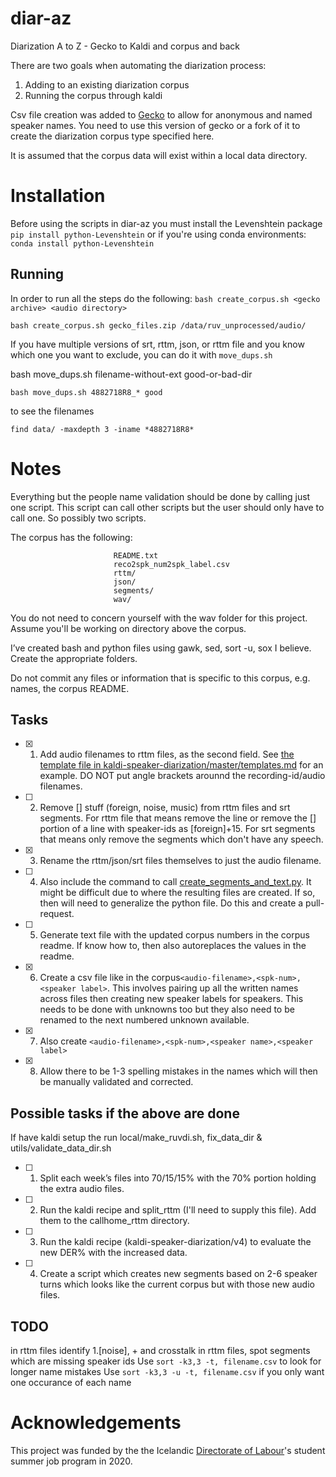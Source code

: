 # diar-az
Diarization A to Z - Gecko to Kaldi and corpus and back

There are two goals when automating the diarization process:
1. Adding to an existing diarization corpus
2. Running the corpus through kaldi

Csv file creation was added to [Gecko](https://github.com/judyfong/gecko/pull/1) to allow for anonymous and named speaker names. You need to use this version of gecko or a fork of it to create the diarization corpus type specified here.

It is assumed that the corpus data will exist within a local data directory.

# Installation

Before using the scripts in diar-az you must install the Levenshtein package
`pip install python-Levenshtein`
or if you're using conda environments:
`conda install python-Levenshtein`

## Running

In order to run all the steps do the following:
`bash create_corpus.sh <gecko archive> <audio directory>`

`bash create_corpus.sh gecko_files.zip /data/ruv_unprocessed/audio/`

If you have multiple versions of srt, rttm, json, or rttm file and you know which one you want to exclude, you can do it with `move_dups.sh`

bash move_dups.sh filename-without-ext good-or-bad-dir

`bash move_dups.sh 4882718R8_* good`

to see the filenames

`find data/ -maxdepth 3 -iname *4882718R8*`

# Notes
Everything but the people name validation should be done by calling just one script. This script can call other scripts but the user should only have to call one. So possibly two scripts.


The corpus has the following:
```                corpus-root
                       README.txt
                       reco2spk_num2spk_label.csv
                       rttm/
                       json/
                       segments/
                       wav/
```

You do not need to concern yourself with the wav folder for this project. Assume you'll be working on directory above the corpus.

I’ve created bash and python files using gawk, sed, sort -u, sox I believe. Create the appropriate folders.

Do not commit any files or information that is specific to this corpus, e.g. names, the corpus README.

## Tasks
- [x] 1. Add audio filenames to rttm files, as the second field. See [the template file in kaldi-speaker-diarization/master/templates.md](https://github.com/cadia-lvl/kaldi-speaker-diarization/blob/master/templates.md) for an example. DO NOT put angle brackets arounnd the recording-id/audio filenames.
- [ ] 2. Remove [] stuff (foreign, noise, music) from rttm files and srt segments. For rttm file that means remove the line or remove the [] portion of a line with speaker-ids as [foreign]+15. For srt segments that means only remove the segments which don't have any speech.
- [x] 3. Rename the rttm/json/srt files themselves to just the audio filename.
- [ ] 4. Also include the command to call [create_segments_and_text.py](https://github.com/cadia-lvl/broadcast_data_prep/blob/master/ruv/create_segments_and_text.py). It might be difficult due to where the resulting files are created. If so, then will need to generalize the python file. Do this and create a pull-request.
- [ ] 5. Generate text file with the updated corpus numbers in the corpus readme. If know how to, then also autoreplaces the values in the readme.
- [X] 6. Create a csv file like in the corpus`<audio-filename>,<spk-num>,<speaker label>`. This involves pairing up all the written names across files then creating new speaker labels for speakers. This needs to be done with unknowns too but they also need to be renamed to the next numbered unknown available.
- [X] 7. Also create `<audio-filename>,<spk-num>,<speaker name>,<speaker label>`
- [X] 8. Allow there to be 1-3 spelling mistakes in the names which will then be manually validated and corrected.

## Possible tasks if the above are done
If have kaldi setup the run local/make_ruvdi.sh, fix_data_dir & utils/validate_data_dir.sh

- [ ] 1. Split each week’s files into 70/15/15% with the 70% portion holding the extra audio files.
- [ ] 2. Run the kaldi recipe and split_rttm (I'll need to supply this file). Add them to the callhome_rttm directory.
- [ ] 3. Run the kaldi recipe (kaldi-speaker-diarization/v4) to evaluate the new DER% with the increased data.
- [ ] 4. Create a script which creates new segments based on 2-6 speaker turns which looks like the current corpus but with those new audio files.

## TODO
in rttm files identify 1.[noise], + and crosstalk
in rttm files, spot segments which are missing speaker ids
Use `sort -k3,3 -t, filename.csv` to look for longer name mistakes
Use `sort -k3,3 -u -t, filename.csv` if you only want one occurance of each name

# Acknowledgements

This project was funded by the the Icelandic [Directorate of Labour](https://vinnumalastofnun.is/)'s student summer job program in 2020.
